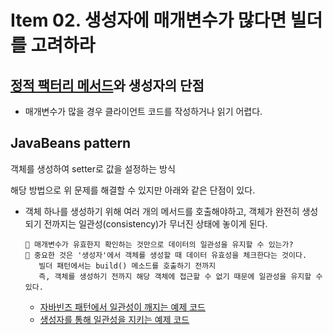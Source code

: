 # Item 02. 생성자에 매개변수가 많다면 빌더를 고려하라

## [정적 팩터리 메서드](item_01.md)와 생성자의 단점
- 매개변수가 많을 경우 클라이언트 코드를 작성하거나 읽기 어렵다.

## JavaBeans pattern
객체를 생성하여 setter로 값을 설정하는 방식

해당 방법으로 위 문제를 해결할 수 있지만 아래와 같은 단점이 있다.
- 객체 하나를 생성하기 위해 여러 개의 메서드를 호출해야하고, 객체가 완전히 생성되기 전까지는 일관성(consistency)가 무너진 상태에 놓이게 된다.
    ```
    🤔 매개변수가 유효한지 확인하는 것만으로 데이터의 일관성을 유지할 수 있는가?
    🤗 중요한 것은 '생성자'에서 객체를 생성할 때 데이터 유효성을 체크한다는 것이다. 
       빌더 패턴에서는 build() 메소드를 호출하기 전까지 
       즉, 객체를 생성하기 전까지 해당 객체에 접근할 수 없기 때문에 일관성을 유지할 수 있다.
    ```
  - [자바빈즈 패턴에서 일관성이 깨지는 예제 코드](code/src/test/java/item02/consistency/JavaBeansPattern.java)
  - [생성자를 통해 일관성을 지키는 예제 코드](code/src/test/java/item02/consistency/Constructor.java)